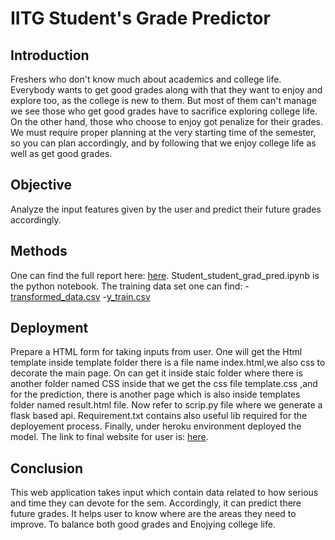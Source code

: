 # IITG Student's Grade Predictor
## Introduction
Freshers who don't know much about academics and college life. Everybody wants to get good grades along with that they want to enjoy and explore too, as the college is new to them. But most of them can't manage we see those who get good grades have to sacrifice exploring college life. On the other hand, those who choose to enjoy got penalize for their grades.
We must require proper planning at the very starting time of the semester, so you can plan accordingly, and by following that we enjoy college life as well as get good grades.
## Objective
Analyze the input features given by the user and predict their future grades accordingly.
## Methods
One can find the full report here: [here](https://github.com/modabbir24/Grade-Prediction/blob/master/Report.pdf).
Student_student_grad_pred.ipynb is the python notebook.
The training data set one can find:
-[transformed_data.csv](https://raw.githubusercontent.com/modabbir24/Grade-Prediction/master/transformed_data.csv)
-[y_train.csv](https://raw.githubusercontent.com/modabbir24/Grade-Prediction/master/y_train.csv)
## Deployment
Prepare a HTML form for taking inputs from user. One will get the Html template inside template folder there is a file name index.html,we also css to decorate the main page. On can get it inside staic folder where there is another folder named CSS inside that we get the css file template.css ,and for the prediction, there is another page which is also inside templates folder named result.html file.
Now refer to scrip.py file where we generate a flask based api. Requirement.txt contains also useful lib required for the deployement process. Finally, under heroku environment deployed the model.
The link to final website for user is: [here](https://iitg-stud-grade-pred.herokuapp.com/).
## Conclusion
This web application takes input which contain data related to how serious and time they can devote for the sem. Accordingly, it can predict there future grades. It helps user to know where are the areas they need to improve. To balance both good grades and Enojying college life.
